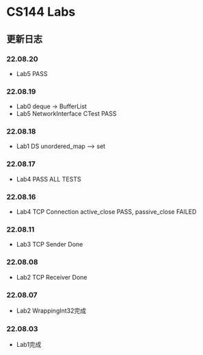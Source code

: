 # CS144 Labs

## 更新日志

### 22.08.20
- Lab5 PASS

### 22.08.19
- Lab0 deque<char> -> BufferList
- Lab5 NetworkInterface CTest PASS

### 22.08.18
- Lab1 DS unordered_map<char> --> set<block>

### 22.08.17
- Lab4 PASS ALL TESTS

### 22.08.16
- Lab4 TCP Connection active_close PASS, passive_close FAILED

### 22.08.11
- Lab3 TCP Sender Done

### 22.08.08
- Lab2 TCP Receiver Done

### 22.08.07
- Lab2 WrappingInt32完成

### 22.08.03
- Lab1完成